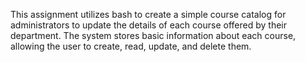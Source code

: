  This assignment utilizes bash to create a simple course catalog for administrators to update the details of each course offered by their department. The system stores basic information about each course, allowing the user to create, read, update, and delete them. 
